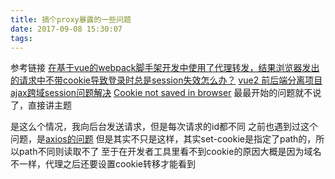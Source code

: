```yaml
---
title: 搞个proxy暴露的一些问题
date: 2017-09-08 15:30:07
tags:
---
```

参考链接 
[在基于vue的webpack脚手架开发中使用了代理转发，结果浏览器发出的请求中不带cookie导致登录时总是session失效怎么办？](http://www.cnblogs.com/strinkbug/p/6073806.html)
[vue2 前后端分离项目ajax跨域session问题解决](https://www.ctolib.com/topics-115165.html)
[Cookie not saved in browser](https://github.com/chimurai/http-proxy-middleware/issues/169)
最最开始的问题就不说了，直接讲主题

是这么个情况，我向后台发送请求，但是每次请求的id都不同
之前也遇到过这个问题，是[axios的问题](https://segmentfault.com/a/1190000010092983)
但是其实不只是这样，其实set-cookie是指定了path的，所以path不同则读取不了
至于在开发者工具里看不到cookie的原因大概是因为域名不一样，代理之后还要设置cookie转移才能看到
